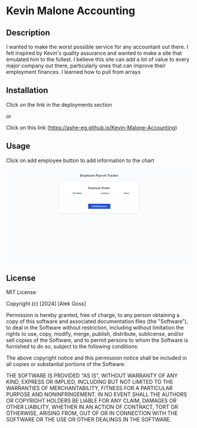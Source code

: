 # Kevin Malone Accounting

## Description

I wanted to make the worst possible service for any accountant out there. I felt inspired by Kevin's quality assurance and wanted to make a site that emulated him to the fullest. I believe this site can add a lot of value to every major company out there, particularly ones that can improve their employment finances. I learned how to pull from arrays


## Installation

Click on the link in the deployments section

or

Click on this link (https://ashe-eg.github.io/Kevin-Malone-Accounting)

## Usage

Click on add employee button to add information to the chart

![alt text](<Opera Snapshot_2024-04-15_192547_ashe-eg.github.io.png>)

## License
MIT License

Copyright (c) [2024] [Alek Goss]

Permission is hereby granted, free of charge, to any person obtaining a copy
of this software and associated documentation files (the "Software"), to deal
in the Software without restriction, including without limitation the rights
to use, copy, modify, merge, publish, distribute, sublicense, and/or sell
copies of the Software, and to permit persons to whom the Software is
furnished to do so, subject to the following conditions:

The above copyright notice and this permission notice shall be included in all
copies or substantial portions of the Software.

THE SOFTWARE IS PROVIDED "AS IS", WITHOUT WARRANTY OF ANY KIND, EXPRESS OR
IMPLIED, INCLUDING BUT NOT LIMITED TO THE WARRANTIES OF MERCHANTABILITY,
FITNESS FOR A PARTICULAR PURPOSE AND NONINFRINGEMENT. IN NO EVENT SHALL THE
AUTHORS OR COPYRIGHT HOLDERS BE LIABLE FOR ANY CLAIM, DAMAGES OR OTHER
LIABILITY, WHETHER IN AN ACTION OF CONTRACT, TORT OR OTHERWISE, ARISING FROM,
OUT OF OR IN CONNECTION WITH THE SOFTWARE OR THE USE OR OTHER DEALINGS IN THE
SOFTWARE.